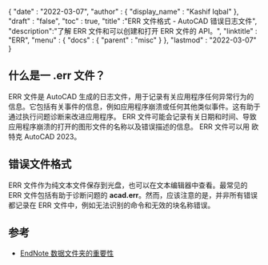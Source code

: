 {
  "date" : "2022-03-07",
  "author" : {
    "display_name" : "Kashif Iqbal"
},
  "draft" : "false",
  "toc" : true,
  "title" :"ERR 文件格式 - AutoCAD 错误日志文件",
  "description":"了解 ERR 文件和可以创建和打开 ERR 文件的 API。",
  "linktitle" : "ERR",
  "menu" : {
    "docs" : {
      "parent" : "misc"
}
},
  "lastmod" : "2022-03-07"
}

## 什么是一 .err 文件？

ERR 文件是 AutoCAD 生成的日志文件，用于记录有关应用程序任何异常行为的信息。它包括有关事件的信息，例如应用程序崩溃或任何其他类似事件。这有助于通过执行问题诊断来改进应用程序。 ERR 文件可能会记录有关日期和时间、导致应用程序崩溃的打开的图形文件的名称以及错误描述的信息。 ERR 文件可以用
欧特克 AutoCAD 2023。

## 错误文件格式

ERR 文件作为纯文本文件保存到光盘，也可以在文本编辑器中查看。最常见的 ERR 文件包括有助于诊断问题的 **acad.err**。然而，应该注意的是，并非所有错误都记录在 ERR 文件中，例如无法识别的命令和无效的块名称错误。

## 参考

* [EndNote 数据文件夹的重要性](https://support.clarivate.com/Endnote/s/article/EndNote-Description-of-the-Data-folder-that-accompanies-enl-library-files?language=en_US)

